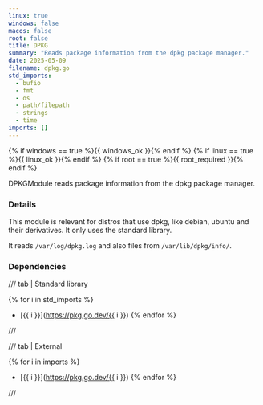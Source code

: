 ```yaml
---
linux: true
windows: false
macos: false
root: false
title: DPKG
summary: "Reads package information from the dpkg package manager."
date: 2025-05-09
filename: dpkg.go
std_imports:
  - bufio
  - fmt
  - os
  - path/filepath
  - strings
  - time
imports: []
---
```


{% if windows == true %}{{ windows_ok }}{% endif %}
{% if linux == true %}{{ linux_ok }}{% endif %}
{% if root == true %}{{ root_required }}{% endif %}

DPKGModule reads package information from the dpkg package manager.

### Details


This module is relevant for distros that use dpkg, like debian, ubuntu and their derivatives. It only uses the standard library.

It reads `/var/log/dpkg.log` and also files from `/var/lib/dpkg/info/`.

### Dependencies

/// tab | Standard library

{% for i in std_imports %}
- [{{ i }}](https://pkg.go.dev/{{ i }})
{% endfor %}

///

/// tab | External

{% for i in imports %}
- [{{ i }}](https://pkg.go.dev/{{ i }})
{% endfor %}

///
